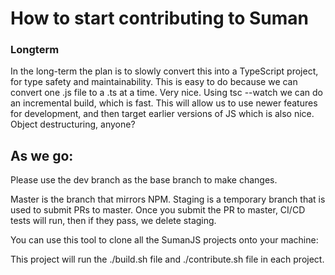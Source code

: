 

# How to start contributing to Suman

### Longterm

In the long-term the plan is to slowly convert this into a TypeScript project, for type safety
and maintainability. This is easy to do
because we can convert one .js file to a .ts at a time. Very nice. Using tsc --watch we can do an 
incremental build, which is fast. This will allow us to use newer features for development, and then
target earlier versions of JS which is also nice. Object destructuring, anyone?

## As we go:

Please use the dev branch as the base branch to make changes.

Master is the branch that mirrors NPM. Staging is a temporary branch that is used to submit PRs to master.
Once you submit the PR to master, CI/CD tests will run, then if they pass, we delete staging.

You can use this tool to clone all the SumanJS projects onto your machine:

This project will run the ./build.sh file and ./contribute.sh file in each project.
